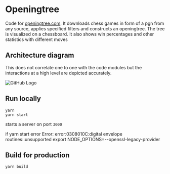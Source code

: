 # Openingtree
Code for [openingtree.com](https://www.openingtree.com). It downloads chess games in form of a pgn from any source, applies specified filters and constructs an openingtree. 
The tree is visualized on a chessboard. It also shows win percentages and other statistics with different moves

## Architecture diagram
This does not correlate one to one with the code modules but the interactions at a high level are depicted accurately.

![GitHub Logo](/docs/images/architecture.png)

## Run locally
```
yarn
yarn start
```
starts a server on port `3000`

if yarn start error
Error: error:0308010C:digital envelope routines::unsupported
export NODE_OPTIONS=--openssl-legacy-provider

## Build for production
```
yarn build
```


